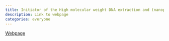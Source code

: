 ```yaml
---
title: Initiator of the High molecular weight DNA extraction and (nanopore) long-read sequencing usergroup on protocols.io
description: Link to webpage
categories: everyone
---
```


[Webpage](https://www.protocols.io/groups/awesome-DNA-from-all-kingdoms-of-life/publications)
